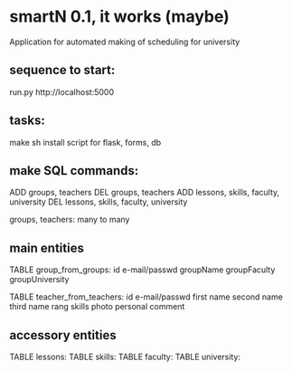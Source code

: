 smartN 0.1, it works (maybe)
============================

Аpplication for automated making of scheduling for university 

sequence to start:
------------------

run.py
http://localhost:5000

tasks:
------
make sh install script for flask, forms, db

make SQL commands:
------------------
ADD groups, teachers
DEL groups, teachers
ADD lessons, skills, faculty, university
DEL lessons, skills, faculty, university

groups, teachers: many to many

main entities
-------------

TABLE group_from_groups:
id
e-mail/passwd
groupName
groupFaculty
groupUniversity

TABLE teacher_from_teachers:
id
e-mail/passwd
first name
second name
third name
rang
skills
photo
personal comment

accessory entities
------------------

TABLE lessons:
TABLE skills:
TABLE faculty:
TABLE university:
